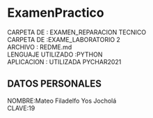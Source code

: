 # ExamenPractico<br>
CARPETA DE : EXAMEN_REPARACION TECNICO<br>
CARPETA DE  :EXAME_LABORATORIO 2<br>
ARCHIVO : REDME.md<br>
LENGUAJE UTILIZADO  :PYTHON<br>
APLICACION  : UTILIZADA PYCHAR2021<br>
## DATOS PERSONALES
NOMBRE:Mateo Filadelfo Yos Jocholá<br>
CLAVE:19<br>




